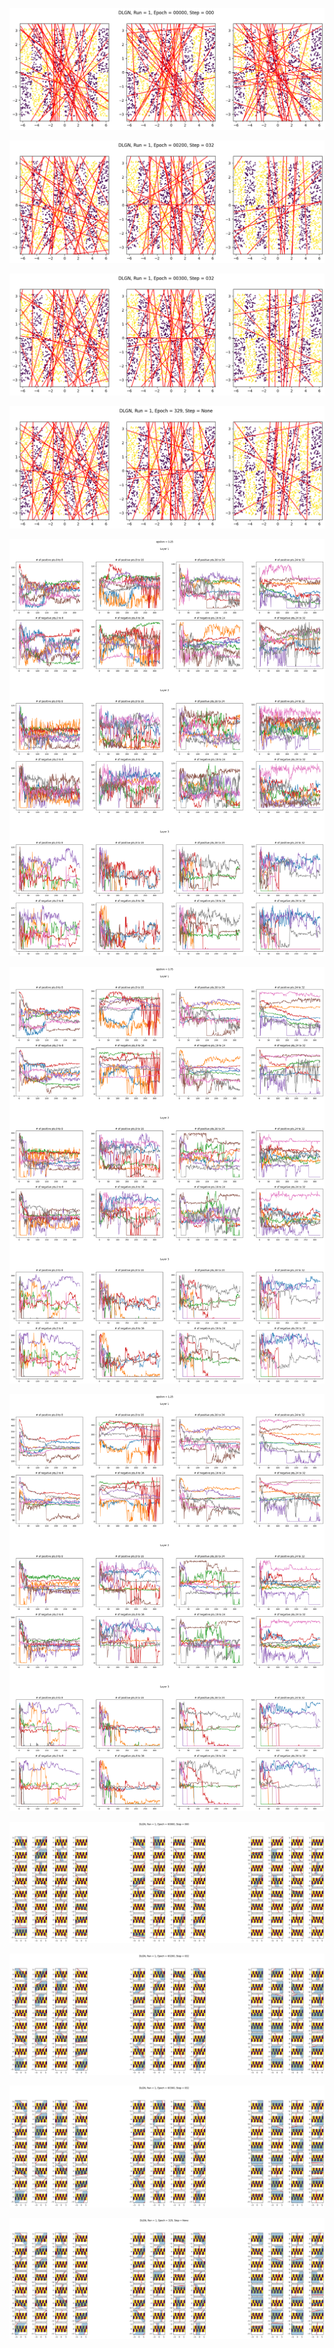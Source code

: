 <p align="center"> <img src= 'all_figs/Hyperplanes_all DLGN, Mode=1, Run = 1, Epoch = 00000, Step = 000.png' /> </p>
<p align="center"> <img src= 'all_figs/Hyperplanes_all DLGN, Mode=1, Run = 1, Epoch = 00200, Step = 032.png' /> </p>
<p align="center"> <img src= 'all_figs/Hyperplanes_all DLGN, Mode=1, Run = 1, Epoch = 00300, Step = 032.png' /> </p>
<p align="center"> <img src= 'all_figs/Hyperplanes_all DLGN, Mode=1, Run = 1, Epoch = 329, Step = None.png' /> </p>
<p align="center"> <img src= 'all_figs/hyp_posneg_epsilon = 0.25.png' /> </p>
<p align="center"> <img src= 'all_figs/hyp_posneg_epsilon = 0.75.png' /> </p>
<p align="center"> <img src= 'all_figs/hyp_posneg_epsilon = 1.25.png' /> </p>
<p align="center"> <img src= 'all_figs/Hyperplanes DLGN, , Run = 1, Epoch = 00000, Step = 000.png' /> </p>
<p align="center"> <img src= 'all_figs/Hyperplanes DLGN, , Run = 1, Epoch = 00200, Step = 032.png' /> </p>
<p align="center"> <img src= 'all_figs/Hyperplanes DLGN, , Run = 1, Epoch = 00300, Step = 032.png' /> </p>
<p align="center"> <img src= 'all_figs/Hyperplanes DLGN, , Run = 1, Epoch = 329, Step = None.png' /> </p>
